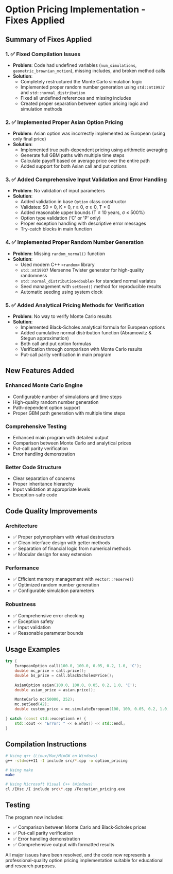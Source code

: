 # Option Pricing Implementation - Fixes Applied

## Summary of Fixes Applied

### 1. ✅ Fixed Compilation Issues
- **Problem**: Code had undefined variables (`num_simulations`, `geometric_brownian_motion`), missing includes, and broken method calls
- **Solution**: 
  - Completely restructured the Monte Carlo simulation logic
  - Implemented proper random number generation using `std::mt19937` and `std::normal_distribution`
  - Fixed all undefined references and missing includes
  - Created proper separation between option pricing logic and simulation methods

### 2. ✅ Implemented Proper Asian Option Pricing
- **Problem**: Asian option was incorrectly implemented as European (using only final price)
- **Solution**:
  - Implemented true path-dependent pricing using arithmetic averaging
  - Generate full GBM paths with multiple time steps
  - Calculate payoff based on average price over the entire path
  - Added support for both Asian call and put options

### 3. ✅ Added Comprehensive Input Validation and Error Handling
- **Problem**: No validation of input parameters
- **Solution**:
  - Added validation in base `Option` class constructor
  - Validates: S0 > 0, K > 0, r ≥ 0, σ ≥ 0, T > 0
  - Added reasonable upper bounds (T ≤ 10 years, σ ≤ 500%)
  - Option type validation ('C' or 'P' only)
  - Proper exception handling with descriptive error messages
  - Try-catch blocks in main function

### 4. ✅ Implemented Proper Random Number Generation
- **Problem**: Missing `random_normal()` function
- **Solution**:
  - Used modern C++ `<random>` library
  - `std::mt19937` Mersenne Twister generator for high-quality randomness
  - `std::normal_distribution<double>` for standard normal variates
  - Seed management with `setSeed()` method for reproducible results
  - Automatic seeding using system clock

### 5. ✅ Added Analytical Pricing Methods for Verification
- **Problem**: No way to verify Monte Carlo results
- **Solution**:
  - Implemented Black-Scholes analytical formula for European options
  - Added cumulative normal distribution function (Abramowitz & Stegun approximation)
  - Both call and put option formulas
  - Verification through comparison with Monte Carlo results
  - Put-call parity verification in main program

## New Features Added

### Enhanced Monte Carlo Engine
- Configurable number of simulations and time steps
- High-quality random number generation
- Path-dependent option support
- Proper GBM path generation with multiple time steps

### Comprehensive Testing
- Enhanced main program with detailed output
- Comparison between Monte Carlo and analytical prices
- Put-call parity verification
- Error handling demonstration

### Better Code Structure
- Clear separation of concerns
- Proper inheritance hierarchy
- Input validation at appropriate levels
- Exception-safe code

## Code Quality Improvements

### Architecture
- ✅ Proper polymorphism with virtual destructors
- ✅ Clean interface design with getter methods
- ✅ Separation of financial logic from numerical methods
- ✅ Modular design for easy extension

### Performance
- ✅ Efficient memory management with `vector::reserve()`
- ✅ Optimized random number generation
- ✅ Configurable simulation parameters

### Robustness
- ✅ Comprehensive error checking
- ✅ Exception safety
- ✅ Input validation
- ✅ Reasonable parameter bounds

## Usage Examples

```cpp
try {
    EuropeanOption call(100.0, 100.0, 0.05, 0.2, 1.0, 'C');
    double mc_price = call.price();           
    double bs_price = call.blackScholesPrice(); 
    
    AsianOption asian(100.0, 100.0, 0.05, 0.2, 1.0, 'C');
    double asian_price = asian.price();       
    
    MonteCarlo mc(50000, 252);  
    mc.setSeed(42);             
    double custom_price = mc.simulateEuropean(100, 100, 0.05, 0.2, 1.0, 'C');
    
} catch (const std::exception& e) {
    std::cout << "Error: " << e.what() << std::endl;
}
```

## Compilation Instructions

```bash
# Using g++ (Linux/Mac/MinGW on Windows)
g++ -std=c++11 -I include src/*.cpp -o option_pricing

# Using make
make

# Using Microsoft Visual C++ (Windows)
cl /EHsc /I include src\*.cpp /Fe:option_pricing.exe
```

## Testing

The program now includes:
- ✅ Comparison between Monte Carlo and Black-Scholes prices
- ✅ Put-call parity verification  
- ✅ Error handling demonstration
- ✅ Comprehensive output with formatted results

All major issues have been resolved, and the code now represents a professional-quality option pricing implementation suitable for educational and research purposes.
